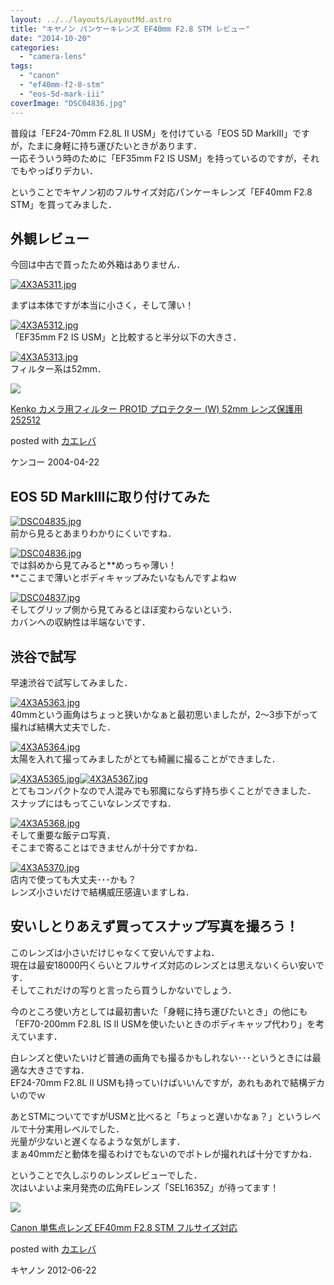 ```yaml
---
layout: ../../layouts/LayoutMd.astro
title: "キヤノン パンケーキレンズ EF40mm F2.8 STM レビュー"
date: "2014-10-20"
categories: 
  - "camera-lens"
tags: 
  - "canon"
  - "ef40mm-f2-8-stm"
  - "eos-5d-mark-iii"
coverImage: "DSC04836.jpg"
---
```


普段は「EF24-70mm F2.8L II USM」を付けている「EOS 5D MarkⅢ」ですが，たまに身軽に持ち運びたいときがあります．  
一応そういう時のために「EF35mm F2 IS USM」を持っているのですが，それでもやっぱりデカい．

ということでキヤノン初のフルサイズ対応パンケーキレンズ「EF40mm F2.8 STM」を買ってみました．

## 外観レビュー

今回は中古で買ったため外箱はありません．

[![4X3A5311.jpg](/wp/images/15386959830_b23d3a69e9_b.jpg)](https://www.flickr.com/photos/67522130@N08/15386959830/ "4X3A5311.jpg")

まずは本体ですが本当に小さく，そして薄い！

[![4X3A5312.jpg](/wp/images/15548883986_4a32df0019_b.jpg)](https://www.flickr.com/photos/67522130@N08/15548883986/ "4X3A5312.jpg")  
「EF35mm F2 IS USM」と比較すると半分以下の大きさ．

[![4X3A5313.jpg](/wp/images/15386962770_e76df92d53_b.jpg)](https://www.flickr.com/photos/67522130@N08/15386962770/ "4X3A5313.jpg")  
フィルター系は52mm．

[![](/wp/images/31uauS-HDhL._SL160_.jpg)](https://www.amazon.co.jp/exec/obidos/ASIN/B000PIZTW6/mizuka123-22/ref=nosim/)

[Kenko カメラ用フィルター PRO1D プロテクター (W) 52mm レンズ保護用 252512](https://www.amazon.co.jp/exec/obidos/ASIN/B000PIZTW6/mizuka123-22/ref=nosim/)

posted with [カエレバ](http://kaereba.com)

ケンコー 2004-04-22

## EOS 5D MarkⅢに取り付けてみた

[![DSC04835.jpg](/wp/images/14961920454_941e460cd2_b.jpg)](https://www.flickr.com/photos/67522130@N08/14961920454/ "DSC04835.jpg")  
前から見るとあまりわかりにくいですね．

[![DSC04836.jpg](/wp/images/14961921864_0ef5de7eaa_b.jpg)](https://www.flickr.com/photos/67522130@N08/14961921864/ "DSC04836.jpg")  
では斜めから見てみると**めっちゃ薄い！  
**ここまで薄いとボディキャップみたいなもんですよねｗ

[![DSC04837.jpg](/wp/images/15396537128_9054680b59_b.jpg)](https://www.flickr.com/photos/67522130@N08/15396537128/ "DSC04837.jpg")  
そしてグリップ側から見てみるとほぼ変わらないという．  
カバンへの収納性は半端ないです．

## 渋谷で試写

早速渋谷で試写してみました．

[![4X3A5363.jpg](/wp/images/15385481149_b2da721493_b.jpg)](https://www.flickr.com/photos/67522130@N08/15385481149/ "4X3A5363.jpg")  
40mmという画角はちょっと狭いかなぁと最初思いましたが，2～3歩下がって撮れば結構大丈夫でした．

[![4X3A5364.jpg](/wp/images/15386091507_64e08c0737_b.jpg)](https://www.flickr.com/photos/67522130@N08/15386091507/ "4X3A5364.jpg")  
太陽を入れて撮ってみましたがとても綺麗に撮ることができました．

[![4X3A5365.jpg](/wp/images/14951939473_1828cc8b94_b.jpg)](https://www.flickr.com/photos/67522130@N08/14951939473/ "4X3A5365.jpg")[![4X3A5367.jpg](/wp/images/14951368114_ec7cc9dd1c_b.jpg)](https://www.flickr.com/photos/67522130@N08/14951368114/ "4X3A5367.jpg")  
とてもコンパクトなので人混みでも邪魔にならず持ち歩くことができました．  
スナップにはもってこいなレンズですね．

[![4X3A5368.jpg](/wp/images/15386097947_258d62e369_b.jpg)](https://www.flickr.com/photos/67522130@N08/15386097947/ "4X3A5368.jpg")  
そして重要な飯テロ写真．  
そこまで寄ることはできませんが十分ですかね．

[![4X3A5370.jpg](/wp/images/15385965458_c67e6ec00f_b.jpg)](https://www.flickr.com/photos/67522130@N08/15385965458/ "4X3A5370.jpg")  
店内で使っても大丈夫･･･かも？  
レンズ小さいだけで結構威圧感違いますしね．

## 安いしとりあえず買ってスナップ写真を撮ろう！

このレンズは小さいだけじゃなくて安いんですよね．  
現在は最安18000円くらいとフルサイズ対応のレンズとは思えないくらい安いです．  
そしてこれだけの写りと言ったら買うしかないでしょう．

今のところ使い方としては最初書いた「身軽に持ち運びたいとき」の他にも「EF70-200mm F2.8L IS II USMを使いたいときのボディキャップ代わり」を考えています．

白レンズと使いたいけど普通の画角でも撮るかもしれない･･･というときには最適な大きさですね．  
EF24-70mm F2.8L II USMも持っていけばいいんですが，あれもあれで結構デカいのでｗ

あとSTMについてですがUSMと比べると「ちょっと遅いかなぁ？」というレベルで十分実用レベルでした．  
光量が少ないと遅くなるような気がします．  
まぁ40mmだと動体を撮るわけでもないのでポトレが撮れれば十分ですかね．

ということで久しぶりのレンズレビューでした．  
次はいよいよ来月発売の広角FEレンズ「SEL1635Z」が待ってます！

[![](/wp/images/51m08nSlKnL._SL160_.jpg)](https://www.amazon.co.jp/exec/obidos/ASIN/B0089SWZDU/mizuka123-22/ref=nosim/)

[Canon 単焦点レンズ EF40mm F2.8 STM フルサイズ対応](https://www.amazon.co.jp/exec/obidos/ASIN/B0089SWZDU/mizuka123-22/ref=nosim/)

posted with [カエレバ](http://kaereba.com)

キヤノン 2012-06-22
